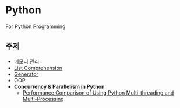 # Python
For Python Programming

## 주제
- [메모리 관리](https://github.com/JihoJu/Python/blob/main/Memory_Management/Memory_Management.ipynb)
- [List Comprehension](https://github.com/JihoJu/Python/blob/main/Comprehension/List_Comprehension.ipynb)
- [Generator](https://github.com/JihoJu/Python/blob/main/Comprehension/Generator.ipynb)
- OOP
- **Concurrency & Parallelism in Python**
  - [Performance Comparison of Using Python Multi-threading and Multi-Processing](https://github.com/JihoJu/Python/blob/main/Multi_P_T/Multi-Threading%20%26%20Multi-Processing%20in%20Python.ipynb)
